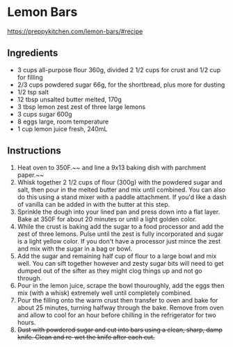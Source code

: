 # Lemon Bars

<https://preppykitchen.com/lemon-bars/#recipe>

## Ingredients

* 3 cups all-purpose flour 360g, divided 2 1/2 cups for crust and 1/2 cup for filling
* 2/3 cups powdered sugar 66g, for the shortbread, plus more for dusting
* 1/2 tsp salt
* 12 tbsp unsalted butter melted, 170g
* 3 tbsp lemon zest zest of three large lemons
* 3 cups sugar 600g
* 8 eggs large, room temperature
* 1 cup lemon juice fresh, 240mL

## Instructions

1. Heat oven to 350F.~~ and line a 9x13 baking dish with parchment paper.~~
2. Whisk together 2 1/2 cups of flour (300g) with the powdered sugar and salt, then pour in the melted butter and mix until combined. You can also do this using a stand mixer with a paddle attachment. If you'd like a dash of vanilla can be added in with the butter at this step.
3. Sprinkle the dough into your lined pan and press down into a flat layer. Bake at 350F for about 20 minutes or until a light golden color.
4. While the crust is baking add the sugar to a food processor and add the zest of three lemons. Pulse until the zest is fully incorporated and sugar is a light yellow color. If you don't have a processor just mince the zest and mix with the sugar in a bag or bowl.
5. Add the sugar and remaining half cup of flour to a large bowl and mix well. You can sift together however and zesty sugar bits will need to get dumped out of the sifter as they might clog things up and not go through.
6. Pour in the lemon juice, scrape the bowl thouroughly, add the eggs then mix (with a whisk) extremely well until completely combined.
7. Pour the filling onto the warm crust then transfer to oven and bake for about 25 minutes, turning halfway through the bake. Remove from oven and allow to cool for an hour before chilling in the refrigerator for two hours.
8. ~~Dust with powdered sugar and cut into bars using a clean, sharp, damp knife. Clean and re-wet the knife after each cut.~~

[//]: # ( First attempt had very thick crust in places.  Parchment paper unnecessary. I also did not whisk the eggs causing them to be not well beaten, this lead to the top layer looking like a fried egg...visually disgusting, but tasted fine.)
